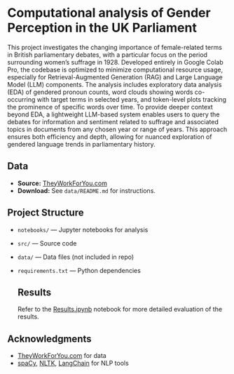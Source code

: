 # Computational analysis of Gender Perception in the UK Parliament 


This project investigates the changing importance of female-related terms in British parliamentary debates, with a particular focus on the period surrounding women’s suffrage in 1928. Developed entirely in Google Colab Pro, the codebase is optimized to minimize computational resource usage, especially for Retrieval-Augmented Generation (RAG) and Large Language Model (LLM) components. The analysis includes exploratory data analysis (EDA) of gendered pronoun counts, word clouds showing words co-occurring with target terms in selected years, and token-level plots tracking the prominence of specific words over time. To provide deeper context beyond EDA, a lightweight LLM-based system enables users to query the debates for information and sentiment related to suffrage and associated topics in documents from any chosen year or range of years. This approach ensures both efficiency and depth, allowing for nuanced exploration of gendered language trends in parliamentary history.


## Data

- **Source:** [TheyWorkForYou.com](https://www.theyworkforyou.com/)
- **Download:** See `data/README.md` for instructions.

## Project Structure

- `notebooks/` — Jupyter notebooks for analysis
- `src/` — Source code
- `data/` — Data files (not included in repo)
- `requirements.txt` — Python dependencies

  ## Results
  Refer to the [Results.ipynb](https://github.com/pk2971/computational-gender-analysis/blob/main/notebooks/Results.ipynb) notebook for more detailed evaluation of the results.


## Acknowledgments

- [TheyWorkForYou.com](https://www.theyworkforyou.com/) for data
- [spaCy](https://spacy.io/), [NLTK](https://www.nltk.org/), [LangChain](https://www.langchain.com/) for NLP tools


